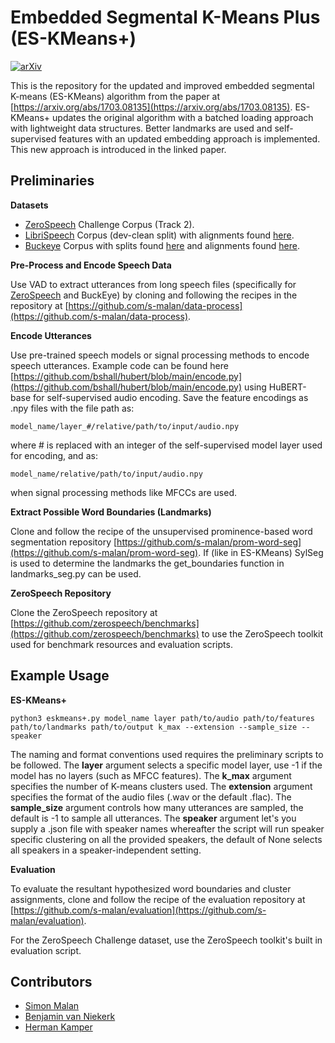 # Embedded Segmental K-Means Plus (ES-KMeans+)

[![arXiv](https://img.shields.io/badge/arXiv-Paper-<COLOR>.svg)](https://arxiv.org/abs/2409.14486)

This is the repository for the updated and improved embedded segmental K-means (ES-KMeans) algorithm from the paper at [https://arxiv.org/abs/1703.08135](https://arxiv.org/abs/1703.08135). ES-KMeans+ updates the original algorithm with a batched loading approach with lightweight data structures. Better landmarks are used and self-supervised features with an updated embedding approach is implemented. This new approach is introduced in the linked paper.

## Preliminaries

**Datasets**

- [ZeroSpeech](https://download.zerospeech.com/) Challenge Corpus (Track 2).
- [LibriSpeech](https://www.openslr.org/12) Corpus (dev-clean split) with alignments found [here](https://zenodo.org/records/2619474).
- [Buckeye](https://buckeyecorpus.osu.edu/) Corpus with splits found [here](https://github.com/kamperh/vqwordseg?tab=readme-ov-file#about-the-buckeye-data-splits) and alignments found [here](https://github.com/kamperh/vqwordseg/releases/tag/v1.0).

**Pre-Process and Encode Speech Data**

Use VAD to extract utterances from long speech files (specifically for [ZeroSpeech](zerospeech.com/challenge_archive/2017/data/) and BuckEye) by cloning and following the recipes in the repository at [https://github.com/s-malan/data-process](https://github.com/s-malan/data-process).

**Encode Utterances**

Use pre-trained speech models or signal processing methods to encode speech utterances. Example code can be found here [https://github.com/bshall/hubert/blob/main/encode.py](https://github.com/bshall/hubert/blob/main/encode.py) using HuBERT-base for self-supervised audio encoding.
Save the feature encodings as .npy files with the file path as: 

    model_name/layer_#/relative/path/to/input/audio.npy

where # is replaced with an integer of the self-supervised model layer used for encoding, and as:

    model_name/relative/path/to/input/audio.npy

when signal processing methods like MFCCs are used.

**Extract Possible Word Boundaries (Landmarks)**

Clone and follow the recipe of the unsupervised prominence-based word segmentation repository [https://github.com/s-malan/prom-word-seg](https://github.com/s-malan/prom-word-seg).
If (like in ES-KMeans) SylSeg is used to determine the landmarks the get_boundaries function in landmarks_seg.py can be used.

**ZeroSpeech Repository**

Clone the ZeroSpeech repository at [https://github.com/zerospeech/benchmarks](https://github.com/zerospeech/benchmarks) to use the ZeroSpeech toolkit used for benchmark resources and evaluation scripts.

## Example Usage

**ES-KMeans+**

    python3 eskmeans+.py model_name layer path/to/audio path/to/features path/to/landmarks path/to/output k_max --extension --sample_size --speaker

The naming and format conventions used requires the preliminary scripts to be followed.
The **layer** argument selects a specific model layer, use -1 if the model has no layers (such as MFCC features).
The **k_max** argument specifies the number of K-means clusters used.
The **extension** argument specifies the format of the audio files (.wav or the default .flac). 
The **sample_size** argument controls how many utterances are sampled, the default is -1 to sample all utterances. 
The **speaker** argument let's you supply a .json file with speaker names whereafter the script will run speaker specific clustering on all the provided speakers, the default of None selects all speakers in a speaker-independent setting.

**Evaluation**

To evaluate the resultant hypothesized word boundaries and cluster assignments, clone and follow the recipe of the evaluation repository at [https://github.com/s-malan/evaluation](https://github.com/s-malan/evaluation).

For the ZeroSpeech Challenge dataset, use the ZeroSpeech toolkit's built in evaluation script.

## Contributors

- [Simon Malan](https://scholar.google.com/citations?user=rxKKwFAAAAAJ&hl=en)
- [Benjamin van Niekerk](https://scholar.google.com/citations?user=zCokvy8AAAAJ&hl=en&oi=ao)
- [Herman Kamper](https://www.kamperh.com/)
